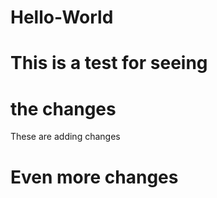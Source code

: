 # Hello-World
# This is a test for seeing
# the changes
These are adding changes
# Even more changes
